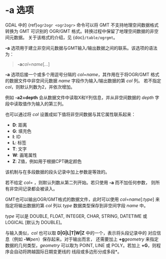 # -a 选项

GDAL 中的 {ref}`ogr2ogr <ogr2ogr>` 命令可以将 GMT 不支持地理空间数据格式
转换为 GMT 可识别的 OGR/GMT 格式。转换过程中保留了地理空间数据的非空间元数据。
关于该格式的介绍，见 {doc}`/table/ogrgmt`。

**-a** 选项用于建立非空间元数据与GMT输入/输出数据之间的联系。该选项的语法为：

> **-a***col*=*name*\[*...*\]

**-a** 选项后接一个或多个用逗号分隔的 *col*=*name*，其作用在于将OGR/GMT
格式的数据文件中非空间元数据 *name* 字段作为输入/输出数据的第 *col* 列。
若不指定 *col*，则默认列数为2，并依次增加。

例如 **-a2=depth** 会从数据文件中读取X和Y列信息，并从非空间数据的 *depth*
字段中读取值作为输入的第三列。

也可以通过将 *col* 设置成如下值将非空间数据与其它属性联系起来：

- **D**: 距离
- **G**: 填充色
- **I**: ID
- **L**: 标签
- **T**: 文字
- **W**: 画笔属性
- **Z**: Z值，例如用于根据CPT确定颜色

该机制与在多段数据的段头记录中加上参数是等效的。

若不给定 *col*= ，则默认列数从第二列开始。若只使用 **-a** 而不加任何参数，
则所有非空间记录都会被读入。

GMT也可以输出OGR/GMT格式的数据文件，此时可以使用 *col*=*name*\[:*type*\]
来指定将输出数据的第 *col* 列以 *type* 数据类型保存到非空间字段 *name* 中。

*type* 可以是 DOUBLE, FLOAT, INTEGER, CHAR, STRING, DATETIME 或 LOGICAL \[默认为 DOUBLE\]。

与输入类似，*col* 也可以取 **D|G|L|T|W|Z** 中的一个，表示将头段记录中的
对应信息（例如 **-W***pen*）保存起来。对于输出而言，
还需要加上 **+g***geometry* 来指定数据的几何类型，*geometry* 可以取为
POINT, LINE 或 POLY。若加上 **+G**，则程序会自动将跨越国际日期变更线的
线段或多边形分成多段\*。
